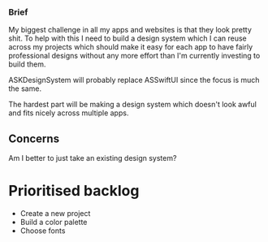 ### Brief

My biggest challenge in all my apps and websites is that they look pretty shit. To help with this I need to build a design system which I can reuse across my projects which should make it easy for each app to have fairly professional designs without any more effort than I'm currently investing to build them.

ASKDesignSystem will probably replace ASSwiftUI since the focus is much the same.

The hardest part will be making a design system which doesn't look awful and fits nicely across multiple apps.

## Concerns

Am I better to just take an existing design system?

# Prioritised backlog

* Create a new project
* Build a color palette
* Choose fonts
